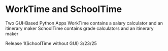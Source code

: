 # WorkTime and SchoolTime
 Two GUI-Based Python Apps
 WorkTime contains a salary calculator and an itinerary maker
 SchoolTime contains grade calculators and an itinerary maker

 Release 1(SchoolTime without GUI) 3/23/25
